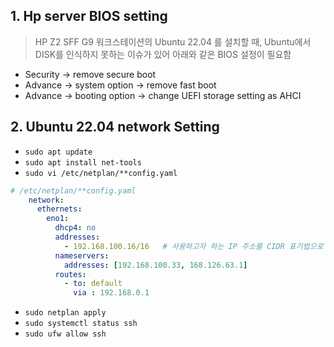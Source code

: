 ## 1. Hp server BIOS setting

> HP Z2 SFF G9 워크스테이션의 Ubuntu 22.04 를 설치할 때, Ubuntu에서 DISK를 인식하지 못하는 이슈가 있어 아래와 같은 BIOS 설정이 필요함

- Security -> remove secure boot
- Advance -> system option -> remove fast boot
- Advance -> booting option -> change  UEFI storage setting as AHCI 


## 2. Ubuntu 22.04 network Setting

- `sudo apt update`
- `sudo apt install net-tools`
- `sudo vi /etc/netplan/**config.yaml`

```yaml
# /etc/netplan/**config.yaml
    network:
      ethernets:
        eno1:
          dhcp4: no
          addresses: 
            - 192.168.100.16/16   # 사용하고자 하는 IP 주소를 CIDR 표기법으로 기재. C-Class는 끝에 '/24' 기입.
          nameservers: 
            addresses: [192.168.100.33, 168.126.63.1] 
          routes:
            - to: default
              via : 192.168.0.1
```

- `sudo netplan apply`
- `sudo systemctl status ssh`
- `sudo ufw allow ssh`
